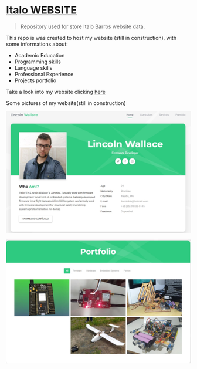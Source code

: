 # [Italo WEBSITE](https://bit.ly/CV_LINCOLN "Italo's Website")
> Repository used for store Italo Barros website data.

This repo is was created to host my website (still in construction), with some informations about:
- Academic Education
- Programming skills
- Language skills
- Professional Experience
- Projects portfolio 

Take a look into my website clicking [here](https://bit.ly/CV_Italo "Italo's Website")

Some pictures of my website(still in construction)

![](site_01.jpg)

![](PORTFOLIO_PRINT.jpg)

